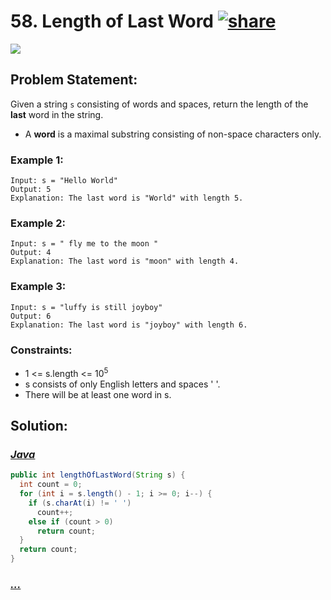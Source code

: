 # 58. Length of Last Word [![share]](https://leetcode.com/problems/length-of-last-word)

![][easy]

## Problem Statement:

Given a string `s` consisting of words and spaces, return the length of the **last** word in the string.

- A **word** is a maximal substring consisting of non-space characters only.

### Example 1:

```
Input: s = "Hello World"
Output: 5
Explanation: The last word is "World" with length 5.
```

### Example 2:

```
Input: s = " fly me to the moon "
Output: 4
Explanation: The last word is "moon" with length 4.
```

### Example 3:

```
Input: s = "luffy is still joyboy"
Output: 6
Explanation: The last word is "joyboy" with length 6.
```

### Constraints:

- 1 <= s.length <= 10<sup>5</sup>
- s consists of only English letters and spaces ' '.
- There will be at least one word in s.

## Solution:

### [_Java_](#)

```java
public int lengthOfLastWord(String s) {
  int count = 0;
  for (int i = s.length() - 1; i >= 0; i--) {
    if (s.charAt(i) != ' ')
      count++;
    else if (count > 0)
      return count;
  }
  return count;
}
```

### [_..._](#)

```

```

<!----------------------------------{ link }--------------------------------->

[share]: https://img.icons8.com/external-anggara-blue-anggara-putra/20/000000/external-share-user-interface-basic-anggara-blue-anggara-putra-2.png
[easy]: https://img.shields.io/badge/Difficulty-Easy-green.svg
